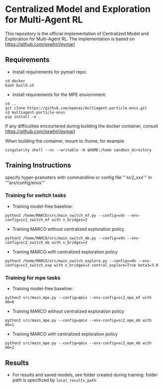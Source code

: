 # Centralized Model and Exploration for Multi-Agent RL

This repository is the official implementation of Centralized Model and Exploration for Multi-Agent RL. 
The implementation is based on https://github.com/oxwhirl/pymarl
## Requirements
- Install requirements for pymarl repo:
```
cd docker
bash build.sh
```

- Install requirements for the MPE enviornment: 
```
cd ..
git clone https://github.com/openai/multiagent-particle-envs.git
cd multiagent-particle-envs
pip install -e .
```
If any difficulties encourtered during building the docker container, consult https://github.com/oxwhirl/pymarl

When building the container, mount to /home, for example
```
singularity shell --nv --writable -H $HOME:/home sandbox_directory
```

## Training Instructions
specify hyper-prameters with commandline or config file '''sc2_xxx''' in '''arx/config/envs'''

### Training for switch tasks

- Training model-free baseline:
```
python3 /home/MARCO/src/main_switch_mf.py --config=vdn --env-config=sc2_switch_mf with n_bridges=3
``` 

- Training MARCO without centralized exploration policy 
```
python3 /home/MARCO/src/main_switch_mb.py --config=vdn --env-config=sc2_switch_mb with n_bridges=3
```

- Training MARCO with centralized exploration policy 
```
python3 /home/MARCO/src/main_switch_explore.py --config=vdn --env-config=sc2_switch_exp with n_bridges=3 central_explore=True beta3=3.0
```

### Training for mpe tasks
- Training model-free baseline:
```
python3 src/main_mpe.py --config=qmix --env-config=sc2_mpe_mf with mb=0 
```

- Training MARCO without centralized exploration policy 
```
python3 src/main_mpe.py --config=qmix --env-config=sc2_mpe_mb with mb=1
```

- Training MARCO with centralized exploration policy 
```
python3 src/main_mpe.py --config=qmix --env-config=sc2_mpe_mb with mb=2
```

## Results 
- For results and saved models, see folder created during training. folder path is specificed by ```local_results_path```
